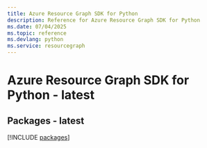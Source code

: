 ```yaml
---
title: Azure Resource Graph SDK for Python
description: Reference for Azure Resource Graph SDK for Python
ms.date: 07/04/2025
ms.topic: reference
ms.devlang: python
ms.service: resourcegraph
---
```

# Azure Resource Graph SDK for Python - latest
## Packages - latest
[!INCLUDE [packages](resource-graph-index.md)]